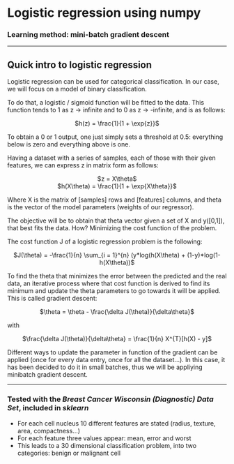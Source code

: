 # Logistic regression using numpy
### Learning method: mini-batch gradient descent
----------

## Quick intro to logistic regression

Logistic regression can be used for categorical classification. In our case, we will focus on a model of binary classification.

To do that, a logistic / sigmoid function will be fitted to the data. This function tends to 1 as z -> infinite and to 0 as z -> -infinite, and is as follows:

<center>$h(z) = \frac{1}{1 + \exp{z}}$</center>

To obtain a 0 or 1 output, one just simply sets a threshold at 0.5: everything below is zero and everything above is one.

Having a dataset with a series of samples, each of those with their given features, we can express z in matrix form as follows:

<center>$z = X\theta$</center>

<center>$h(X\theta) = \frac{1}{1 + \exp{X\theta}}$</center>

Where X is the matrix of [samples] rows and [features] columns, and theta is the vector of the model parameters (weights of our regressor).

The objective will be to obtain that theta vector given a set of X and y([0,1]), that best fits the data. How? Minimizing the cost function of the problem.

The cost function J of a logistic regression problem is the following:

<center>$J(\theta) = -\frac{1}{n} \sum_{i = 1}^{n} (y*log(h(X\theta) + (1-y)*log(1-h(X\theta))$</center>

To find the theta that minimizes the error between the predicted and the real data, an iterative process where that cost function is derived to find its minimum and update the theta parameters to go towards it will be applied. This is called gradient descent:

<center>$\theta = \theta - \frac{\delta J(\theta)}{\delta\theta}$</center>

with

<center>$\frac{\delta J(\theta)}{\delta\theta} = \frac{1}{n} X^{T}[h(X) - y]$</center>

Different ways to update the parameter in function of the gradient can be applied (once for every data entry, once for all the dataset...). In this case, it has been decided to do it in small batches, thus we will be appliying minibatch gradient descent.

--------------------

### Tested with the *Breast Cancer Wisconsin (Diagnostic) Data Set*, included in *sklearn* 
- For each cell nucleus 10 different features are stated (radius, texture, area, compactness...)
- For each feature three values appear: mean, error and worst
- This leads to a 30 dimensional classification problem, into two categories: benign or malignant cell
